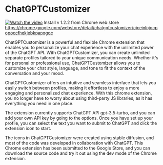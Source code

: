 # ChatGPTCustomizer
[![Watch the video](https://img.youtube.com/vi/-5CLL7Quhjc/maxresdefault.jpg)]([https://youtu.be/-5CLL7Quhjc])
Install v 1.2.2 from Chrome web store https://chrome.google.com/webstore/detail/chatgptcustomizer/ciceinlnjocpopoccfhekjebkpapogoc

ChatGPTCustomizer is a powerful and flexible Chrome extension that enables you to personalize your chat experience with the unlimited power of the ChatGPT API. With ChatGPTCustomizer, you can create unlimited separate profiles tailored to your unique communication needs. Whether it's for personal or professional use, ChatGPTCustomizer allows you to customize your chat style, language, and tone to fit the context of the conversation and your mood.

ChatGPTCustomizer offers an intuitive and seamless interface that lets you easily switch between profiles, making it effortless to enjoy a more engaging and personalized chat experience. With this chrome extension, you no longer have to worry about using third-party JS libraries, as it has everything you need in one place.

The extension currently supports ChatGPT API gpt-3.5-turbo, and you can add your own API key by going to the options. Once you have set up your profile, you can select the text you want to submit to ChatGPT and click the extension icon to start.

The icons in ChatGPTCustomizer were created using stable diffusion, and most of the code was developed in collaboration with ChatGPT. This Chrome extension has been submitted to the Google Store, and you can download the source code and try it out using the dev mode of the Chrome extension.
